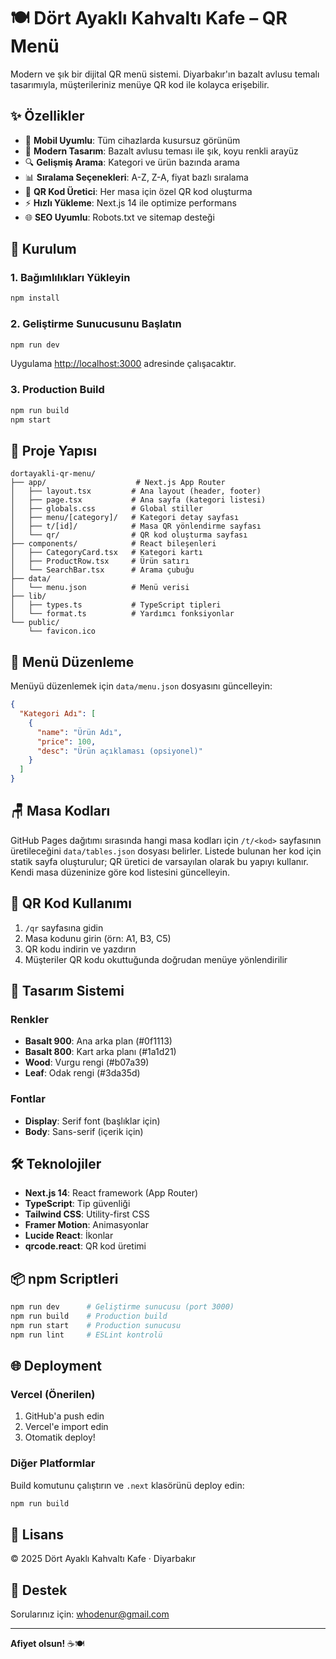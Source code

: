 # 🍽️ Dört Ayaklı Kahvaltı Kafe – QR Menü

Modern ve şık bir dijital QR menü sistemi. Diyarbakır'ın bazalt avlusu temalı tasarımıyla, müşterileriniz menüye QR kod ile kolayca erişebilir.

## ✨ Özellikler

- 📱 **Mobil Uyumlu**: Tüm cihazlarda kusursuz görünüm
- 🎨 **Modern Tasarım**: Bazalt avlusu teması ile şık, koyu renkli arayüz
- 🔍 **Gelişmiş Arama**: Kategori ve ürün bazında arama
- 📊 **Sıralama Seçenekleri**: A-Z, Z-A, fiyat bazlı sıralama
- 🎯 **QR Kod Üretici**: Her masa için özel QR kod oluşturma
- ⚡ **Hızlı Yükleme**: Next.js 14 ile optimize performans
- 🌐 **SEO Uyumlu**: Robots.txt ve sitemap desteği

## 🚀 Kurulum

### 1. Bağımlılıkları Yükleyin

```bash
npm install
```

### 2. Geliştirme Sunucusunu Başlatın

```bash
npm run dev
```

Uygulama [http://localhost:3000](http://localhost:3000) adresinde çalışacaktır.

### 3. Production Build

```bash
npm run build
npm start
```

## 📂 Proje Yapısı

```
dortayakli-qr-menu/
├── app/                    # Next.js App Router
│   ├── layout.tsx         # Ana layout (header, footer)
│   ├── page.tsx           # Ana sayfa (kategori listesi)
│   ├── globals.css        # Global stiller
│   ├── menu/[category]/   # Kategori detay sayfası
│   ├── t/[id]/            # Masa QR yönlendirme sayfası
│   └── qr/                # QR kod oluşturma sayfası
├── components/            # React bileşenleri
│   ├── CategoryCard.tsx   # Kategori kartı
│   ├── ProductRow.tsx     # Ürün satırı
│   └── SearchBar.tsx      # Arama çubuğu
├── data/
│   └── menu.json          # Menü verisi
├── lib/
│   ├── types.ts           # TypeScript tipleri
│   └── format.ts          # Yardımcı fonksiyonlar
└── public/
    └── favicon.ico
```

## 📝 Menü Düzenleme

Menüyü düzenlemek için `data/menu.json` dosyasını güncelleyin:

```json
{
  "Kategori Adı": [
    {
      "name": "Ürün Adı",
      "price": 100,
      "desc": "Ürün açıklaması (opsiyonel)"
    }
  ]
}
```

## 🪑 Masa Kodları

GitHub Pages dağıtımı sırasında hangi masa kodları için `/t/<kod>` sayfasının üretileceğini `data/tables.json` dosyası belirler. Listede bulunan her kod için statik sayfa oluşturulur; QR üretici de varsayılan olarak bu yapıyı kullanır. Kendi masa düzeninize göre kod listesini güncelleyin.

## 🔗 QR Kod Kullanımı

1. `/qr` sayfasına gidin
2. Masa kodunu girin (örn: A1, B3, C5)
3. QR kodu indirin ve yazdırın
4. Müşteriler QR kodu okuttuğunda doğrudan menüye yönlendirilir

## 🎨 Tasarım Sistemi

### Renkler

- **Basalt 900**: Ana arka plan (#0f1113)
- **Basalt 800**: Kart arka planı (#1a1d21)
- **Wood**: Vurgu rengi (#b07a39)
- **Leaf**: Odak rengi (#3da35d)

### Fontlar

- **Display**: Serif font (başlıklar için)
- **Body**: Sans-serif (içerik için)

## 🛠️ Teknolojiler

- **Next.js 14**: React framework (App Router)
- **TypeScript**: Tip güvenliği
- **Tailwind CSS**: Utility-first CSS
- **Framer Motion**: Animasyonlar
- **Lucide React**: İkonlar
- **qrcode.react**: QR kod üretimi

## 📦 npm Scriptleri

```bash
npm run dev      # Geliştirme sunucusu (port 3000)
npm run build    # Production build
npm run start    # Production sunucusu
npm run lint     # ESLint kontrolü
```

## 🌐 Deployment

### Vercel (Önerilen)

1. GitHub'a push edin
2. Vercel'e import edin
3. Otomatik deploy!

### Diğer Platformlar

Build komutunu çalıştırın ve `.next` klasörünü deploy edin:

```bash
npm run build
```

## 📄 Lisans

© 2025 Dört Ayaklı Kahvaltı Kafe · Diyarbakır

## 🤝 Destek

Sorularınız için: [whodenur@gmail.com](mailto:whodenur@gmail.com)

---

**Afiyet olsun!** ☕🍽️

